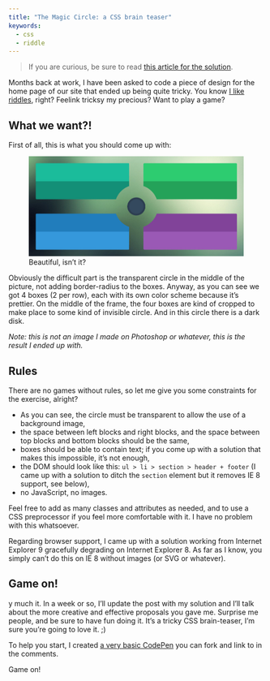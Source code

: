 ```yaml
---
title: "The Magic Circle: a CSS brain teaser"
keywords:
  - css
  - riddle
---
```


> If you are curious, be sure to read [this article for the solution](/2014/02/26/the-magic-circle-trick-revealed/).

Months back at work, I have been asked to code a piece of design for the home page of our site that ended up being quite tricky. You know [I like riddles](/2014/02/06/calc-css-riddle/), right? Feelink tricksy my precious? Want to play a game?

## What we want?!

First of all, this is what you should come up with:

<figure class="figure">
<img src="/assets/images/the-magic-circle-a-css-brain-teaser/result.jpg" alt="">
<figcaption>Beautiful, isn’t it?</figcaption>
</figure>

Obviously the difficult part is the transparent circle in the middle of the picture, not adding border-radius to the boxes. Anyway, as you can see we got 4 boxes (2 per row), each with its own color scheme because it’s prettier. On the middle of the frame, the four boxes are kind of cropped to make place to some kind of invisible circle. And in this circle there is a dark disk.

_Note: this is not an image I made on Photoshop or whatever, this is the result I ended up with._

## Rules

There are no games without rules, so let me give you some constraints for the exercise, alright?

* As you can see, the circle must be transparent to allow the use of a background image,
* the space between left blocks and right blocks, and the space between top blocks and bottom blocks should be the same,
* boxes should be able to contain text; if you come up with a solution that makes this impossible, it’s not enough,
* the DOM should look like this: `ul > li > section > header + footer` (I came up with a solution to ditch the `section` element but it removes IE 8 support, see below),
* no JavaScript, no images.

Feel free to add as many classes and attributes as needed, and to use a CSS preprocessor if you feel more comfortable with it. I have no problem with this whatsoever.

Regarding browser support, I came up with a solution working from Internet Explorer 9 gracefully degrading on Internet Explorer 8. As far as I know, you simply can’t do this on IE 8 without images (or SVG or whatever).

## Game on!

y much it. In a week or so, I’ll update the post with my solution and I’ll talk about the more creative and effective proposals you gave me. Surprise me people, and be sure to have fun doing it. It’s a tricky CSS brain-teaser, I’m sure you’re going to love it. ;)

To help you start, I created [a very basic CodePen](https://codepen.io/HugoGiraudel/pen/cffeb2facdf797f46617e9615105f38d) you can fork and link to in the comments.

Game on!

